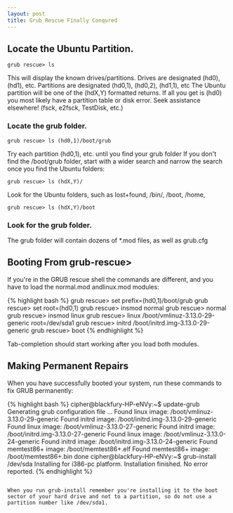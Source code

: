 ```yaml
---
layout: post
title: Grub Rescue Finally Conqured
---
```


## Locate the Ubuntu Partition.

```
grub rescue> ls
```

This will display the known drives/partitions.
Drives are designated (hd0), (hd1), etc. Partitions are designated (hd0,1), (hd0,2), (hd1,1), etc
The Ubuntu partition will be one of the (hdX,Y) formatted returns.
If all you get is (hd0) you most likely have a partition table or disk error. Seek assistance elsewhere! (fsck, e2fsck, TestDisk, etc.)

### Locate the grub folder.

```
grub rescue> ls (hd0,1)/boot/grub 
```

Try each partition (hd0,1), etc. until you find your grub folder
If you don't find the /boot/grub folder, start with a wider search and narrow the search once you find the Ubuntu folders:

```
grub rescue> ls (hdX,Y)/ 
```

Look for the Ubuntu folders, such as lost+found, /bin/, /boot, /home,

```
grub rescue> ls (hdX,Y)/boot 
```

### Look for the grub folder.
The grub folder will contain dozens of *.mod files, as well as grub.cfg

## Booting From grub-rescue>

If you're in the GRUB rescue shell the commands are different, and you have to load the normal.mod andlinux.mod modules:

{% highlight bash %}
grub rescue> set prefix=(hd0,1)/boot/grub
grub rescue> set root=(hd0,1)
grub rescue> insmod normal
grub rescue> normal
grub rescue> insmod linux
grub rescue> linux /boot/vmlinuz-3.13.0-29-generic root=/dev/sda1
grub rescue> initrd /boot/initrd.img-3.13.0-29-generic
grub rescue> boot
{% endhighlight %}

Tab-completion should start working after you load both modules.

## Making Permanent Repairs

When you have successfully booted your system, run these commands to fix GRUB permanently:

{% highlight bash %}
cipher@blackfury-HP-eNVy:~$ update-grub
Generating grub configuration file ...
Found linux image: /boot/vmlinuz-3.13.0-29-generic
Found initrd image: /boot/initrd.img-3.13.0-29-generic
Found linux image: /boot/vmlinuz-3.13.0-27-generic
Found initrd image: /boot/initrd.img-3.13.0-27-generic
Found linux image: /boot/vmlinuz-3.13.0-24-generic
Found initrd image: /boot/initrd.img-3.13.0-24-generic
Found memtest86+ image: /boot/memtest86+.elf
Found memtest86+ image: /boot/memtest86+.bin
done
cipher@blackfury-HP-eNVy:~$ grub-install /dev/sda
Installing for i386-pc platform.
Installation finished. No error reported.
{% endhighlight %}
```

When you run grub-install remember you're installing it to the boot sector of your hard drive and not to a partition, so do not use a partition number like /dev/sda1.
